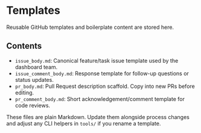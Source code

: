 # Templates

Reusable GitHub templates and boilerplate content are stored here.

## Contents
- `issue_body.md`: Canonical feature/task issue template used by the dashboard team.
- `issue_comment_body.md`: Response template for follow-up questions or status updates.
- `pr_body.md`: Pull Request description scaffold. Copy into new PRs before editing.
- `pr_comment_body.md`: Short acknowledgement/comment template for code reviews.

These files are plain Markdown. Update them alongside process changes and adjust any CLI helpers in `tools/` if you rename a template.
